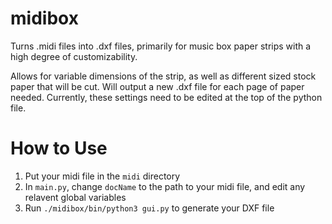 # midibox
Turns .midi files into .dxf files, primarily for music box paper strips with a high degree of customizability. 

Allows for variable dimensions of the strip, as well as different sized stock paper that will be cut. Will output a new .dxf file for each page of paper needed. Currently, these settings need to be edited at the top of the python file.

# How to Use
1. Put your midi file in the `midi` directory
2. In `main.py`, change `docName` to the path to your midi file, and edit any relavent global variables
3. Run `./midibox/bin/python3 gui.py` to generate your DXF file
